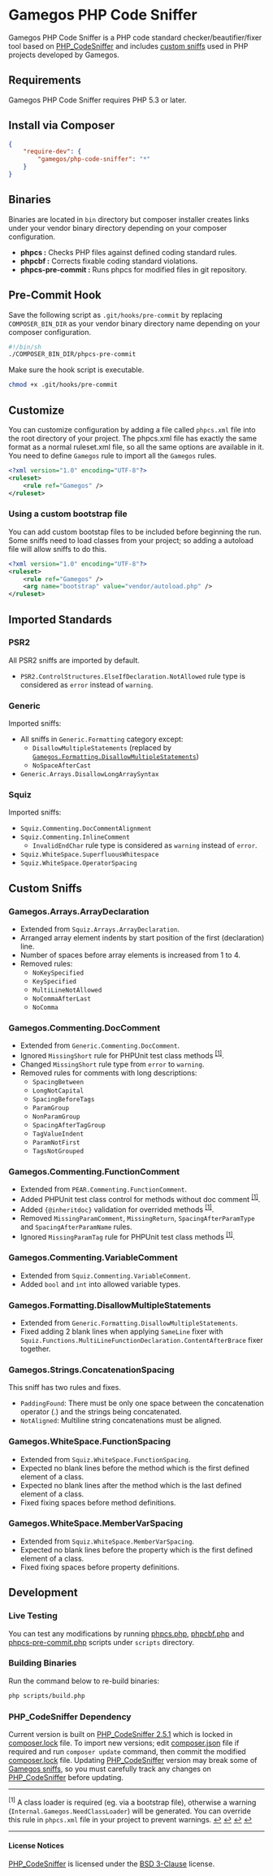 # Gamegos PHP Code Sniffer

Gamegos PHP Code Sniffer is a PHP code standard checker/beautifier/fixer tool
based on [PHP_CodeSniffer] and
includes [custom sniffs](#custom-sniffs) used in PHP projects developed by Gamegos.

## Requirements

Gamegos PHP Code Sniffer requires PHP 5.3 or later.

## Install via Composer

```json
{
    "require-dev": {
        "gamegos/php-code-sniffer": "*"
    }
}
```

## Binaries

Binaries are located in `bin` directory but composer installer creates links under
your vendor binary directory depending on your composer configuration.

* **phpcs :** Checks PHP files against defined coding standard rules.
* **phpcbf :** Corrects fixable coding standard violations.
* **phpcs-pre-commit :** Runs phpcs for modified files in git repository.

## Pre-Commit Hook
Save the following script as `.git/hooks/pre-commit` by replacing `COMPOSER_BIN_DIR`
as your vendor binary directory name depending on your composer configuration.

```sh
#!/bin/sh
./COMPOSER_BIN_DIR/phpcs-pre-commit
```

Make sure the hook script is executable.

```sh
chmod +x .git/hooks/pre-commit
```

## Customize

You can customize configuration by adding a file called `phpcs.xml` file into
the root directory of your project. The phpcs.xml file has exactly the same
format as a normal ruleset.xml file, so all the same options are available in
it. You need to define `Gamegos` rule to import all the `Gamegos` rules.

```xml
<?xml version="1.0" encoding="UTF-8"?>
<ruleset>
    <rule ref="Gamegos" />
</ruleset>
```

### Using a custom bootstrap file
You can add custom bootstap files to be included before beginning the run.
Some sniffs need to load classes from your project; so adding a autoload file
will allow sniffs to do this.

```xml
<?xml version="1.0" encoding="UTF-8"?>
<ruleset>
    <rule ref="Gamegos" />
    <arg name="bootstrap" value="vendor/autoload.php" />
</ruleset>
```

## Imported Standards

### PSR2
All PSR2 sniffs are imported by default.
* `PSR2.ControlStructures.ElseIfDeclaration.NotAllowed` rule type is considered as `error` instead of `warning`.

### Generic
Imported sniffs:
* All sniffs in `Generic.Formatting` category except:
  * `DisallowMultipleStatements` (replaced by [`Gamegos.Formatting.DisallowMultipleStatements`](#gamegosformattingdisallowmultiplestatements))
  * `NoSpaceAfterCast`
* `Generic.Arrays.DisallowLongArraySyntax`

### Squiz
Imported sniffs:
* `Squiz.Commenting.DocCommentAlignment`
* `Squiz.Commenting.InlineComment`
  * `InvalidEndChar` rule type is considered as `warning` instead of `error`.
* `Squiz.WhiteSpace.SuperfluousWhitespace`
* `Squiz.WhiteSpace.OperatorSpacing`

## Custom Sniffs

### Gamegos.Arrays.ArrayDeclaration
* Extended from `Squiz.Arrays.ArrayDeclaration`.
* Arranged array element indents by start position of the first (declaration) line.
* Number of spaces before array elements is increased from 1 to 4.
* Removed rules:
  * `NoKeySpecified`
  * `KeySpecified`
  * `MultiLineNotAllowed`
  * `NoCommaAfterLast`
  * `NoComma`

### Gamegos.Commenting.DocComment
* Extended from `Generic.Commenting.DocComment`.
* Ignored `MissingShort` rule for PHPUnit test class methods <sup name="fn1c1">[[1]](#fn1)</sup>.
* Changed `MissingShort` rule type from `error` to `warning`.
* Removed rules for comments with long descriptions:
  * `SpacingBetween`
  * `LongNotCapital`
  * `SpacingBeforeTags`
  * `ParamGroup`
  * `NonParamGroup`
  * `SpacingAfterTagGroup`
  * `TagValueIndent`
  * `ParamNotFirst`
  * `TagsNotGrouped`

### Gamegos.Commenting.FunctionComment
* Extended from `PEAR.Commenting.FunctionComment`.
* Added PHPUnit test class control for methods without doc comment <sup name="fn1c2">[[1]](#fn1)</sup>.
* Added `{@inheritdoc}` validation for overrided methods <sup name="fn1c3">[[1]](#fn1)</sup>.
* Removed `MissingParamComment`, `MissingReturn`, `SpacingAfterParamType` and `SpacingAfterParamName` rules.
* Ignored `MissingParamTag` rule for PHPUnit test class methods <sup name="fn1c4">[[1]](#fn1)</sup>.

### Gamegos.Commenting.VariableComment
* Extended from `Squiz.Commenting.VariableComment`.
* Added `bool` and `int` into allowed variable types.

### Gamegos.Formatting.DisallowMultipleStatements
* Extended from `Generic.Formatting.DisallowMultipleStatements`.
* Fixed adding 2 blank lines when applying `SameLine` fixer with `Squiz.Functions.MultiLineFunctionDeclaration.ContentAfterBrace` fixer together.

### Gamegos.Strings.ConcatenationSpacing
This sniff has two rules and fixes.
* `PaddingFound`: There must be only one space between the concatenation operator (.) and the strings being concatenated.
* `NotAligned`: Multiline string concatenations must be aligned.

### Gamegos.WhiteSpace.FunctionSpacing
* Extended from `Squiz.WhiteSpace.FunctionSpacing`.
* Expected no blank lines before the method which is the first defined element of a class.
* Expected no blank lines after the method which is the last defined element of a class.
* Fixed fixing spaces before method definitions.

### Gamegos.WhiteSpace.MemberVarSpacing
* Extended from `Squiz.WhiteSpace.MemberVarSpacing`.
* Expected no blank lines before the property which is the first defined element of a class.
* Fixed fixing spaces before property definitions.

## Development

### Live Testing
You can test any modifications by running [phpcs.php](scripts/phpcs.php), [phpcbf.php](scripts/phpcbf.php) and
[phpcs-pre-commit.php](scripts/phpcs-pre-commit.php) scripts under `scripts` directory.

### Building Binaries
Run the command below to re-build binaries:

```sh
php scripts/build.php
```

### PHP_CodeSniffer Dependency
Current version is built on [PHP_CodeSniffer 2.5.1](https://github.com/squizlabs/PHP_CodeSniffer/releases/tag/2.5.1)
which is locked in [composer.lock](composer.lock) file. To import new versions; edit [composer.json](composer.json) file if required and
run `composer update` command, then commit the modified [composer.lock](composer.lock) file. Updating [PHP_CodeSniffer] version may
break some of [Gamegos sniffs](#custom-sniffs), so you must carefully track any changes on [PHP_CodeSniffer] before updating.

___
<a name="fn1"><sup>[1]</sup></a> A class loader is required (eg. via a bootstrap file),
otherwise a warning (`Internal.Gamegos.NeedClassLoader`) will be generated.
You can override this rule in `phpcs.xml` file in your project to prevent warnings.
[↩](#fn1c1) [↩](#fn1c2) [↩](#fn1c3) [↩](#fn1c4)
___
#### License Notices
[PHP_CodeSniffer] is licensed under the [BSD 3-Clause](http://opensource.org/licenses/BSD-3-Clause) license.

[PHP_CodeSniffer]: https://github.com/squizlabs/PHP_CodeSniffer

